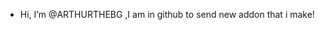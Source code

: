 - Hi, I’m @ARTHURTHEBG ,I am in github to send new addon that i make!

<!---
ARTHURTHEBG/ARTHURTHEBG is a ✨ special ✨ repository because its `README.md` (this file) appears on your GitHub profile.
You can click the Preview link to take a look at your changes.
--->
